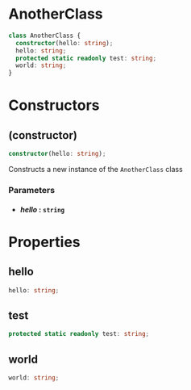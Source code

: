 # AnotherClass

```typescript
class AnotherClass {
  constructor(hello: string);
  hello: string;
  protected static readonly test: string;
  world: string;
}
```

# Constructors

## (constructor)

```typescript
constructor(hello: string);
```

Constructs a new instance of the `AnotherClass` class

### Parameters

- #### _hello_ : `string`

# Properties

## hello

```typescript
hello: string;
```

## test

```typescript
protected static readonly test: string;
```

## world

```typescript
world: string;
```
